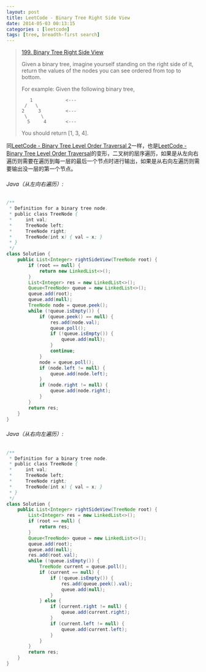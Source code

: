 ```yaml
---
layout: post
title: LeetCode - Binary Tree Right Side View
date: 2014-05-03 00:13:15
categories : [leetcode]
tags: [tree, breadth-first search]
---
```


> [199. Binary Tree Right Side View](https://leetcode.com/problems/binary-tree-right-side-view/)
>
> Given a binary tree, imagine yourself standing on the right side of it, return the values of the nodes you can see ordered from top to bottom.
> 
> For example:
> Given the following binary tree,
> 
>        1            <---
>      /   \
>     2     3         <---
>      \     \
>       5     4       <---
>
> You should return [1, 3, 4].

同[LeetCode - Binary Tree Level Order Traversal 2](http://localhost:4000/leetcode/2017/05/03/LeetCode-Binary-Tree-Level-Order-Traversal-2/)一样，也是[LeetCode - Binary Tree Level Order Traversal](http://chaihua.me/leetcode/2017/05/02/LeetCode-Binary-Tre-Level-Order-Traversal/)的变形，二叉树的层序遍历，如果是从左向右遍历则需要在遍历到每一层的最后一个节点时进行输出，如果是从右向左遍历则需要输出没一层的第一个节点。
<!--more-->

###### Java（从左向右遍历）:
``` java
/**
 * Definition for a binary tree node.
 * public class TreeNode {
 *     int val;
 *     TreeNode left;
 *     TreeNode right;
 *     TreeNode(int x) { val = x; }
 * }
 */
class Solution {
    public List<Integer> rightSideView(TreeNode root) {
        if (root == null) {
            return new LinkedList<>();
        }
        List<Integer> res = new LinkedList<>();
        Queue<TreeNode> queue = new LinkedList<>();
        queue.add(root);
        queue.add(null);
        TreeNode node = queue.peek();
        while (!queue.isEmpty()) {
            if (queue.peek() == null) {
                res.add(node.val);
                queue.poll();
                if (!queue.isEmpty()) {
                    queue.add(null);
                }
                continue;
            }
            node = queue.poll();
            if (node.left != null) {
                queue.add(node.left);
            }
            if (node.right != null) {
                queue.add(node.right);
            }
        }
        return res;
    }
}
```

###### Java（从右向左遍历）:
``` java
/**
 * Definition for a binary tree node.
 * public class TreeNode {
 *     int val;
 *     TreeNode left;
 *     TreeNode right;
 *     TreeNode(int x) { val = x; }
 * }
 */
class Solution {
    public List<Integer> rightSideView(TreeNode root) {
        List<Integer> res = new LinkedList<>();
        if (root == null) {
            return res;
        }
        Queue<TreeNode> queue = new LinkedList<>();
        queue.add(root);
        queue.add(null);
        res.add(root.val);
        while (!queue.isEmpty()) {
            TreeNode current = queue.poll();
            if (current == null) {
                if (!queue.isEmpty()) {
                    res.add(queue.peek().val);
                    queue.add(null);
                }
            } else {
                if (current.right != null) {
                    queue.add(current.right);
                }
                if (current.left != null) {
                    queue.add(current.left);
                }
            }
        }
        return res;
    }
}
```